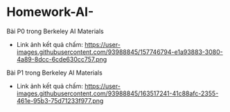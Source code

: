 # Homework-AI-

Bài P0 trong Berkeley AI Materials
- Link ảnh kết quả chấm: https://user-images.githubusercontent.com/93988845/157746794-e1a93883-3080-4a89-8dcc-6cde630cc757.png

Bài P1 trong  Berkeley AI Materials
- Link ảnh kết quả chấm: https://user-images.githubusercontent.com/93988845/163517241-41c88afc-2355-461e-95b3-75d71233f977.png
